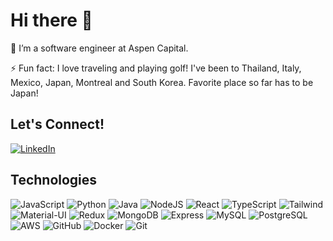 # Hi there 👋

🌱 I’m a software engineer at Aspen Capital.

⚡ Fun fact: I love traveling and playing golf! I've been to Thailand, Italy, Mexico, Japan, Montreal and South Korea. Favorite place so far has to be Japan!

## Let's Connect!

[![LinkedIn](https://img.shields.io/badge/linkedin-%230077B5.svg?&&logo=linkedin&logoColor=white)](https://www.linkedin.com/in/sungypaik/)

## Technologies

![JavaScript](https://img.shields.io/badge/JavaScript-F7DF1E?style=for-the-badge&logo=javascript&logoColor=black)
![Python](https://img.shields.io/badge/Python-14354C?style=for-the-badge&logo=python&logoColor=white)
![Java](https://img.shields.io/badge/Java-ED8B00?style=for-the-badge&logo=java&logoColor=white)
![NodeJS](https://img.shields.io/badge/Node.js-43853D?style=for-the-badge&logo=node.js&logoColor=white)
![React](https://img.shields.io/badge/React-20232A?style=for-the-badge&logo=react&logoColor=61DAFB)
![TypeScript](https://img.shields.io/badge/TypeScript-007ACC?style=for-the-badge&logo=typescript&logoColor=white)
![Tailwind](https://img.shields.io/badge/Tailwind_CSS-38B2AC?style=for-the-badge&logo=tailwind-css&logoColor=white)
![Material-UI](https://img.shields.io/badge/Material--UI-0081CB?style=for-the-badge&logo=material-ui&logoColor=white)
![Redux](https://img.shields.io/badge/Redux-593D88?style=for-the-badge&logo=redux&logoColor=white)
![MongoDB](https://img.shields.io/badge/MongoDB-4EA94B?style=for-the-badge&logo=mongodb&logoColor=white)
![Express](https://img.shields.io/badge/Express.js-404D59?style=for-the-badge)
![MySQL](https://img.shields.io/badge/MySQL-00000F?style=for-the-badge&logo=mysql&logoColor=white)
![PostgreSQL](https://img.shields.io/badge/PostgreSQL-316192?style=for-the-badge&logo=postgresql&logoColor=white)
![AWS](https://img.shields.io/badge/Amazon_AWS-232F3E?style=for-the-badge&logo=amazon-aws&logoColor=white)
![GitHub](https://img.shields.io/badge/GitHub-100000?style=for-the-badge&logo=github&logoColor=white)
![Docker](https://camo.githubusercontent.com/358aeae77dc974d1992911b2e09fa7e9fe082d22795fa20e39789432f81462a1/68747470733a2f2f696d672e736869656c64732e696f2f62616467652f2d446f636b65722d3436613266313f266c6f676f3d646f636b6572266c6f676f436f6c6f723d7768697465)
![Git](https://camo.githubusercontent.com/b984d6590937b85d59f049aae6db057b53716428b67dca353ea94064de2f3a49/68747470733a2f2f696d672e736869656c64732e696f2f62616467652f2d4769742d4630353033323f6c6f676f3d676974266c6f676f436f6c6f723d7768697465)

